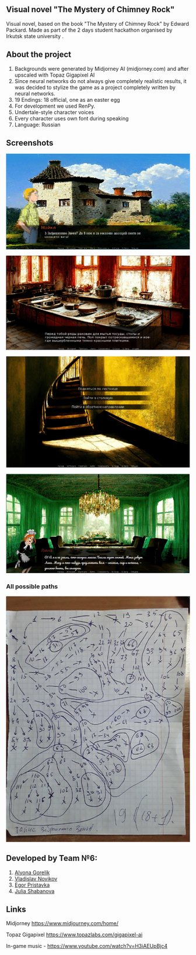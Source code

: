 ##  Visual novel "The Mystery of Chimney Rock"

Visual novel, based on the book "The Mystery of Chimney Rock" by Edward Packard. Made as part of the 2 days student hackathon organised by Irkutsk state university .

## About the project

1) Backgrounds were generated by Midjorney AI (midjorney.com) and after upscaled with Topaz Gigapixel AI
2) Since neural networks do not always give completely realistic results, it was decided to stylize the game as a project completely written by neural networks.
3) 19 Endings: 18 official, one as an easter egg
4) For development we used RenPy. 
5) Undertale-style character voices
6) Every character uses own font during speaking
7) Language: Russian

## Screenshots 

![alt text](https://github.com/mrglaster/renpy-abandoned-castle/blob/main/screenshots/scr_1.png?raw=true)



![alt text](https://github.com/mrglaster/renpy-abandoned-castle/blob/main/screenshots/scr_2.png?raw=true)



![alt text](https://github.com/mrglaster/renpy-abandoned-castle/blob/main/screenshots/scr_3.png?raw=true)



![alt text](https://github.com/mrglaster/renpy-abandoned-castle/blob/main/screenshots/scr_4.png?raw=true)


### All possible paths

![alt text](https://github.com/mrglaster/renpy-abandoned-castle/blob/main/screenshots/allpaths.jpg?raw=true)


## Developed by Team №6:

1) [Alyona Gorelik]( https://github.com/Alyona1619 ) 
2) [Vladislav Novikov](https://github.com/vladnov138) 
3) [Egor Pristavka](https://github.com/mrglaster)
4) [Julia Shabanova](https://github.com/Yulya-S)

## Links

Midjorney https://www.midjourney.com/home/

Topaz Gigapixel  https://www.topazlabs.com/gigapixel-ai

In-game music - https://www.youtube.com/watch?v=H3iAEUpBjc4








